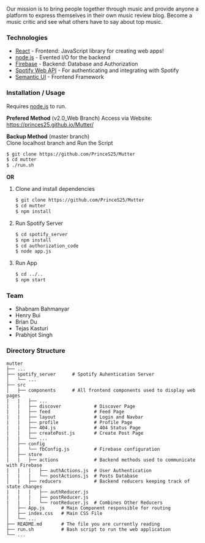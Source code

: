 Our mission is to bring people together through music and provide anyone a platform to express
themselves in their own music review blog. Become a music critic and see what others have to
say about top music.


### Technologies
* [React](https://reactjs.org/) - Frontend: JavaScript library for creating web apps!
* [node.js](http://nodejs.org) - Evented I/O for the backend
* [Firebase](https://firebase.google.com/) - Backend: Database and Authorization
* [Spotify Web API](https://developer.spotify.com/documentation/web-api/) - For authenticating and integrating with Spotify
* [Semantic UI](https://react.semantic-ui.com/) - Frontend Framework


### Installation / Usage
Requires [node.js](https://nodejs.org/) to run.

**Prefered Method** (v2.0_Web Branch)
Access via Website: https://princes25.github.io/Mutter/


**Backup Method** (master branch)\
Clone localhost branch and Run the Script
```sh
$ git clone https://github.com/PrinceS25/Mutter
$ cd mutter
$ ./run.sh
```

**OR**

1) Clone and install dependencies
    ```sh
    $ git clone https://github.com/PrinceS25/Mutter
    $ cd mutter
    $ npm install
    ```

2) Run Spotify Server
    ```sh
    $ cd spotify_server
    $ npm install
    $ cd authorization_code
    $ node app.js
    ```

3) Run App
    ```sh
    $ cd ../..
    $ npm start
    ```


### Team
* Shabnam Bahmanyar
* Henry Bui
* Brian Du
* Tejas Kasturi
* Prabhjot Singh


### Directory Structure
    mutter
    ├── ...
    ├── spotify_server      # Spotify Auhentication Server
    │   └── ...
    ├── src
    │   ├── components      # All frontend components used to display web pages 
    |   |   ├── ...
    |   |   ├── discover            # Discover Page
    |   |   ├── feed                # Feed Page
    |   |   ├── layout              # Login and Navbar
    |   |   ├── profile             # Profile Page
    |   |   ├── 404.js              # 404 Status Page 
    |   |   ├── createPost.js       # Create Post Page
    |   |   └── ...
    │   ├── config
    |   |   └── fbConfig.js         # Firebase configuration
    │   ├── store
    |   |   ├── actions             # Backend methods used to communicate with Firebase
    |   |   |   ├── authActions.js  # User Authentication
    |   |   |   └── postActions.js  # Posts Database
    │   |   ├── reducers            # Backend reducers keeping track of state changes
    |   |   |   ├── authReducer.js  
    |   |   |   ├── postReducer.js 
    |   |   |   └── rootReducer.js  # Combines Other Reducers
    │   ├── App.js      # Main Component responsible for routing
    │   ├── index.css   # Main CSS File
    │   └── ...
    ├── README.md       # The file you are currently reading
    ├── run.sh          # Bash script to run the web application
    └── ...
